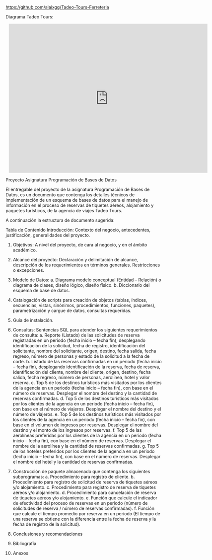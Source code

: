 https://github.com/alaixgg/Tadeo-Tours-Ferreteria

Diagrama Tadeo Tours: <div style="width: 640px; height: 480px; margin: 10px; position: relative;"><iframe allowfullscreen frameborder="0" style="width:640px; height:480px" src="https://lucid.app/documents/embedded/e72e7232-f72a-4f98-ad9d-22d832741846" id="WSwr6l_D2x_9"></iframe></div>

Proyecto Asignatura Programación de Bases de Datos

El entregable del proyecto de la asignatura Programación de Bases de Datos, es un
documento que contenga los detalles técnicos de implementación de un esquema
de bases de datos para el manejo de información en el proceso de reservas de
tiquetes aéreos, alojamiento y paquetes turísticos, de la agencia de viajes Tadeo
Tours. 

A continuación la estructura de documento sugerida:

Tabla de Contenido
Introducción: Contexto del negocio, antecedentes, justificación, generalidades del
proyecto.

1. Objetivos: A nivel del proyecto, de cara al negocio, y en el ámbito académico.

2. Alcance del proyecto: Declaración y delimitación de alcance, descripción de los
requerimientos en términos generales. Restricciones o excepciones.

3. Modelo de Datos:
a. Diagrama modelo conceptual (Entidad – Relación) o diagrama de clases,
diseño lógico, diseño físico.
b. Diccionario del esquema de base de datos.

4. Catalogación de scripts para creación de objetos (tablas, índices, secuencias,
vistas, sinónimos, procedimientos, funciones, paquetes), parametrización y
cargue de datos, consultas requeridas.

5. Guía de instalación.

6. Consultas: Sentencias SQL para atender los siguientes requerimientos de
consulta:
a. Reporte (Listado) de las solicitudes de reserva registradas en un periodo
(fecha inicio – fecha fin), desplegando identificación de la solicitud, fecha de
registro, identificación del solicitante, nombre del solicitante, origen, destino,
fecha salida, fecha regreso, número de personas y estado de la solicitud a la
fecha de corte.
b. Listado de las reservas confirmadas en un periodo (fecha inicio – fecha fin),
desplegando identificación de la reserva, fecha de reserva, identificación del
cliente, nombre del cliente, origen, destino, fecha salida, fecha regreso,
número de personas, aerolínea, hotel y valor reserva.
c. Top 5 de los destinos turísticos más visitados por los clientes de la agencia en
un periodo (fecha inicio – fecha fin), con base en el número de reservas.
Desplegar el nombre del destino y la cantidad de reservas confirmadas.
d. Top 5 de los destinos turísticos más visitados por los clientes de la agencia en
un periodo (fecha inicio – fecha fin), con base en el número de viajeros.
Desplegar el nombre del destino y el número de viajeros.
e. Top 5 de los destinos turísticos más visitados por los clientes de la agencia en
un periodo (fecha inicio – fecha fin), con base en el volumen de ingresos por
reservas. Desplegar el nombre del destino y el monto de los ingresos por
reservas.
f. Top 5 de las aerolíneas preferidas por los clientes de la agencia en un periodo
(fecha inicio – fecha fin), con base en el número de reservas. Desplegar el
nombre de la aerolínea y la cantidad de reservas confirmadas.
g. Top 5 de los hoteles preferidos por los clientes de la agencia en un periodo
(fecha inicio – fecha fin), con base en el número de reservas. Desplegar el
nombre del hotel y la cantidad de reservas confirmadas.

7. Construcción de paquete almacenado que contenga los siguientes subprogramas:
a. Procedimiento para registro de cliente.
b. Procedimiento para registro de solicitud de reserva de tiquetes aéreos y/o
alojamiento.
c. Procedimiento para registro de reserva de tiquetes aéreos y/o alojamiento.
d. Procedimiento para cancelación de reserva de tiquetes aéreos y/o
alojamiento.
e. Función que calcule el indicador de efectividad del proceso de reservas en un
periodo (número de solicitudes de reserva / número de reservas
confirmadas).
f. Función que calcule el tiempo promedio por reserva en un periodo (El tiempo
de una reserva se obtiene con la diferencia entre la fecha de reserva y la
fecha de registro de la solicitud).

8. Conclusiones y recomendaciones

9. Bibliografía

10. Anexos
